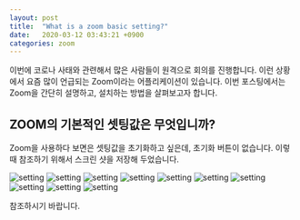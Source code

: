 ```yaml
---
layout: post
title:  "What is a zoom basic setting?"
date:   2020-03-12 03:43:21 +0900
categories: zoom
---
```

이번에 코로나 사태와 관련해서 많은 사람들이 원격으로 회의를 진행합니다. 
이런 상황에서 요즘 많이 언급되는 Zoom이라는 어플리케이션이 있습니다. 
이번 포스팅에서는 Zoom을 간단히 설명하고, 설치하는 방법을 살펴보고자 합니다. 

ZOOM의 기본적인 셋팅값은 무엇입니까?
---

Zoom을 사용하다 보면은 셋팅값을 초기화하고 싶은데, 초기화 버튼이 없습니다. 이렇때 참조하기 위해서 스크린 샷을 저장해 두었습니다.

![setting](/kys/assets/img/2020-03-12-post-01.png)
![setting](/kys/assets/img/2020-03-12-post-02.png)
![setting](/kys/assets/img/2020-03-12-post-03.png)
![setting](/kys/assets/img/2020-03-12-post-04.png)
![setting](/kys/assets/img/2020-03-12-post-05.png)
![setting](/kys/assets/img/2020-03-12-post-06.png)
![setting](/kys/assets/img/2020-03-12-post-07.png)
![setting](/kys/assets/img/2020-03-12-post-08.png)
![setting](/kys/assets/img/2020-03-12-post-09.png)
![setting](/kys/assets/img/2020-03-12-post-10.png)

참조하시기 바랍니다.